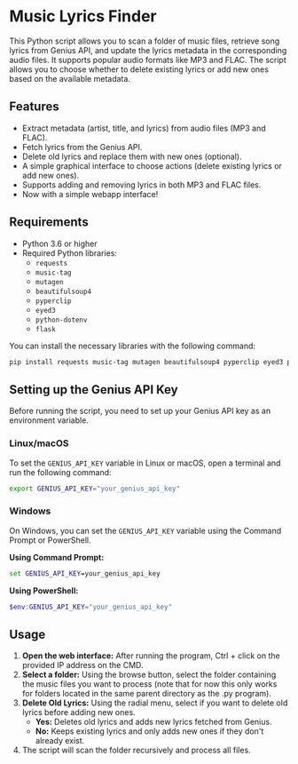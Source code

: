 # Music Lyrics Finder

This Python script allows you to scan a folder of music files, retrieve song lyrics from Genius API, and update the lyrics metadata in the corresponding audio files. It supports popular audio formats like MP3 and FLAC. The script allows you to choose whether to delete existing lyrics or add new ones based on the available metadata.

## Features

- Extract metadata (artist, title, and lyrics) from audio files (MP3 and FLAC).
- Fetch lyrics from the Genius API.
- Delete old lyrics and replace them with new ones (optional).
- A simple graphical interface to choose actions (delete existing lyrics or add new ones).
- Supports adding and removing lyrics in both MP3 and FLAC files.
- Now with a simple webapp interface!

## Requirements

- Python 3.6 or higher
- Required Python libraries:
  - `requests`
  - `music-tag`
  - `mutagen`
  - `beautifulsoup4`
  - `pyperclip`
  - `eyed3`
  - `python-dotenv`
  - `flask`

You can install the necessary libraries with the following command:

```bash
pip install requests music-tag mutagen beautifulsoup4 pyperclip eyed3 python-dotenv flask
```

## Setting up the Genius API Key

Before running the script, you need to set up your Genius API key as an environment variable.

### Linux/macOS

To set the `GENIUS_API_KEY` variable in Linux or macOS, open a terminal and run the following command:

```bash
export GENIUS_API_KEY="your_genius_api_key"
```

### Windows

On Windows, you can set the `GENIUS_API_KEY` variable using the Command Prompt or PowerShell.

**Using Command Prompt:**

```cmd
set GENIUS_API_KEY=your_genius_api_key
```

**Using PowerShell:**

```powershell
$env:GENIUS_API_KEY="your_genius_api_key"
```

## Usage

1. **Open the web interface:** After running the program, Ctrl + click on the provided IP address on the CMD.
2. **Select a folder:** Using the browse button, select the folder containing the music files you want to process (note that for now this only works for folders located in the same parent directory as the .py program).
3. **Delete Old Lyrics:** Using the radial menu, select if you want to delete old lyrics before adding new ones.
   - **Yes:** Deletes old lyrics and adds new lyrics fetched from Genius.
   - **No:** Keeps existing lyrics and only adds new ones if they don't already exist.
4. The script will scan the folder recursively and process all files.

